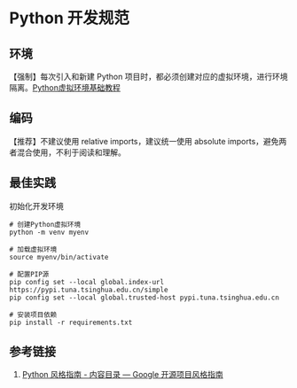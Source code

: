 # Python 开发规范

## 环境

【强制】每次引入和新建 Python 项目时，都必须创建对应的虚拟环境，进行环境隔离。[Python虚拟环境基础教程](work/programming/Python/Python虚拟环境基础教程.md)

## 编码

【推荐】不建议使用 relative imports，建议统一使用 absolute imports，避免两者混合使用，不利于阅读和理解。

## 最佳实践

初始化开发环境

```
# 创建Python虚拟环境
python -m venv myenv

# 加载虚拟环境
source myenv/bin/activate

# 配置PIP源
pip config set --local global.index-url https://pypi.tuna.tsinghua.edu.cn/simple
pip config set --local global.trusted-host pypi.tuna.tsinghua.edu.cn

# 安装项目依赖
pip install -r requirements.txt
```

## 参考链接

1. [Python 风格指南 - 内容目录 — Google 开源项目风格指南](https://zh-google-styleguide.readthedocs.io/en/latest/google-python-styleguide/contents.html)